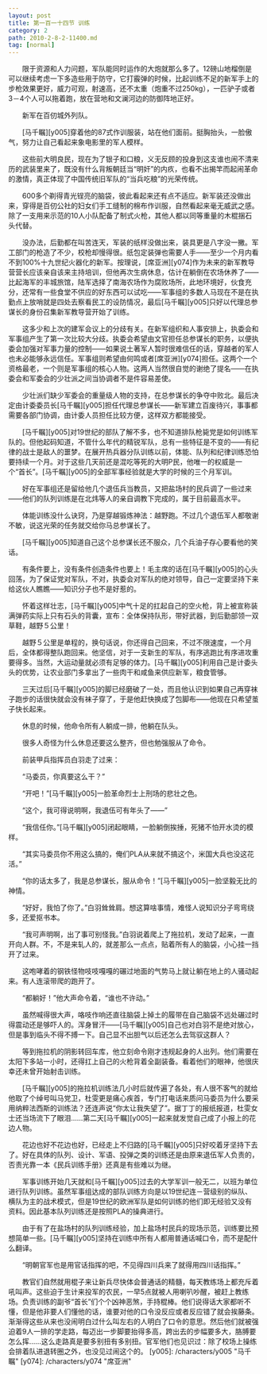```yaml
---
layout: post
title: 第一百一十四节 训练
category: 2
path: 2010-2-8-2-11400.md
tag: [normal]
---
```


　　限于资源和人力问题，军队能同时运作的大炮就那么多了。12磅山地榴倒是可以继续考虑一下多造些用于防守，它打霰弹的时候，比起训练不足的新军手上的步枪效果更好，威力可观，射速高，还不太重（炮重不过250kg），一匹驴子或者3－4个人可以拖着跑，放在营地和文澜河边的防御阵地正好。

　　新军在百仞城外列队。

　　[马千瞩][y005]穿着他的87式作训服装，站在他们面前。挺胸抬头，一脸傲气，努力让自己看起来象电影里的军人模样。

　　这些前大明良民，现在为了银子和口粮，义无反顾的投身到这支谁也闹不清来历的武装里来了，既没有什么背叛朝廷当“明奸”的内疚，也看不出揭竿而起闹革命的激情，真正体现了中国传统旧军队的“当兵吃粮”的光荣传统。

　　600多个剃得青光锃亮的脑袋，彼此看起来还有点不适应。新军装还没做出来，穿得是百仞公社的妇女们手工缝制的棉布作训服，自然看起来毫无威武之感。除了一支用来示范的10人小队配备了制式火枪，其他人都以同等重量的木棍捆石头代替。

　　没办法，后勤都在叫苦连天，军装的纸样没做出来，装具更是八字没一撇。军工部门的枪造了不少，校枪却慢得很。纸包定装弹也需要人手——至少一个月内看不到100%十九世纪火器化的新军。按理说，[席亚洲][y074]作为未来的新军教导营营长应该亲自该来主持培训，但他再次生病休息，估计在躺倒在农场休养了——比起海军的丰城旅馆，陆军选择了南海农场作为腐败场所，此地环境好，伙食充分，还常有一些食堂不供应的好东西可以试吃——军事组的多数人马现在不是在执勤点上放哨就是四处去察看民工的设防情况，最后[马千瞩][y005]只好以代理总参谋长的身份召集新军教导营开始了训练。

　　这多少和上次的建军会议上的分歧有关。在新军组织和人事安排上，执委会和军事组产生了第一次比较大分歧。执委会希望由文官担任总参谋长的职务，以便执委会加强对军事力量的控制——如果说土著军人暂时很难信任的话，穿越者的军人也未必能够永远信任。军事组则希望由何鸣或者[席亚洲][y074]担任。这两个一个资格最老，一个则是军事组的核心人物。这两人当然很自觉的谢绝了提名——在执委会和军委会的少壮派之间当协调者不是件容易差使。

　　少壮派们缺少军委会的重量级人物的支持，在总参谋长的争夺中败北。最后决定由计委委员长[马千瞩][y005]担任代理总参谋长——新军建立百废待兴，事事都需要各部门协调，由计委人员担任比较方便，这样双方都能接受。

　　[马千瞩][y005]对19世纪的部队了解不多，也不知道排队枪毙党是如何训练军队的。但他起码知道，不管什么年代的精锐军队，总有一些特征是不变的——有纪律的战士是敌人的噩梦。在展开热兵器分队训练以前，体能、队列和纪律训练恐怕要持续一个月。对于这些几天前还是混吃等死的大明P民，他唯一的权威是一个“首长”。[马千瞩][y005]的全部军事经验就是大学的时候的三个月军训。

　　好在军事组还是留给他几个退伍兵当教员，又把盐场村的民兵调了一些过来——他们的队列训练是在北炜等人的亲自调教下完成的，属于目前最高水平。

　　体能训练没什么诀窍，乃是穿越锻炼神法：越野跑。不过几个退伍军人都敬谢不敏，说这光荣的任务就交给你马总参谋长了。

　　[马千瞩][y005]知道自己这个总参谋长还不服众，几个兵油子存心要看他的笑话。

　　有条件要上，没有条件创造条件也要上！毛主席的话在[马千瞩][y005]的心头回荡，为了保证党对军队，不对，执委会对军队的绝对领导，自己一定要坚持下来给这伙人瞧瞧——知识分子也不是好惹的。

　　怀着这样壮志，[马千瞩][y005]中气十足的扛起自己的空火枪，背上被宣称装满弹药实际上只有石头的背囊，宣布：全体保持队形，带好武器，到后勤部领一双草鞋，越野５公里！

　　越野５公里是单程的，换句话说，你还得自己回来，不过不限速度，一个月后，全体都得整队跑回来。他坚信，对于一支新生的军队，有序逃跑比有序进攻重要得多。当然，大运动量就必须有足够的体力。[马千瞩][y005]利用自己是计委头头的优势，让农业部门多拿出了一些肉干和咸鱼来供应新军，粮食管够。

　　三天过后[马千瞩][y005]的脚已经磨破了一处，而且他认识到如果自己再穿袜子跑步的话很快就会没有袜子穿了，于是他赶快换成了包脚布——他现在只希望茧子快长起来。

　　休息的时候，他命令所有人躺成一排，他躺在队头。

　　很多人奇怪为什么休息还要这么整齐，但也勉强服从了命令。

　　前装甲兵指挥员白羽走了过来：

　　“马委员，你真要这么干？”

　　“开吧！”[马千瞩][y005]一脸革命烈士上刑场的悲壮之色。

　　“这个，我可得说明啊，我退伍可有年头了——”

　　“我信任你。”[马千瞩][y005]闭起眼睛，一脸躺倒挨捶，死猪不怕开水烫的模样。

　　“其实马委员你不用这么搞的，俺们PLA从来就不搞这个，米国大兵也没这花活。”

　　“你的话太多了，我是总参谋长，服从命令！”[马千瞩][y005]一脸坚毅无比的神情。

　　“好好，我怕了你了。”白羽耸耸肩。想这算啥事情，难怪人说知识分子弯弯绕多，还爱抠书本。

　　“我可声明啊，出了事可别怪我。”白羽说着爬上了拖拉机，发动了起来，一直开向人群。不，不是来轧人的，就差那么一点点，贴着所有人的脑袋，小心挂一挡开了过来。

　　这咆哮着的钢铁怪物吱吱嘎嘎的碾过地面的气势马上就让躺在地上的人骚动起来。有人连滚带爬的跑开了。

　　“都躺好！”他大声命令着，“谁也不许动。”

　　虽然喊得很大声，咯吱作响还直往脑袋上掉土的履带在自己脑袋不远处碾过时得震动还是够吓人的。浑身冒汗——[马千瞩][y005]自己也对白羽不是绝对放心，但是事到临头不得不搏一下。自己显不出胆气以后还怎么去驾驭这群人？

　　等到拖拉机的阴影转回车库，他立刻命令刚才违规起身的人出列。他们需要在太阳下多站一小时，还得扛上自己的火枪背着全副装备。看着他们的眼神，他很庆幸还未曾开始射击训练。

　　[马千瞩][y005]的拖拉机训练法几小时后就传遍了各处，有人很不客气的就给他取了个绰号叫马党卫，杜雯更是痛心疾首，专门打电话来质问马委员为什么要采用纳粹法西斯的训练法？还连声说“你太让我失望了”。据丁丁的报纸报道，杜雯女士还当场流下了眼泪……第二天[马千瞩][y005]一起来就发觉自己成了小报上的花边人物。

　　花边也好不花边也好，已经走上不归路的[马千瞩][y005]只好咬着牙坚持下去了。好在具体的队列、设计、军语、投弹之类的训练还是由原来退伍军人负责的，否责光靠一本《民兵训练手册》还真是有些难以为继。

　　军事训练开始几天就和[马千瞩][y005]过去的大学军训一般无二，以班为单位进行队列训练。虽然军事组达成的部队训练方向是以19世纪连－营级别的纵队、横队为主的战术模式，但是19世纪的欧洲军队是如何训练的他们即无经验又没有资料。因此基本队列训练还是按照PLA的操典进行。

　　由于有了在盐场村的队列训练经验，加上盐场村民兵的现场示范，训练要比预想简单一些。[马千瞩][y005]坚持在训练中所有人都用普通话喊口令，而不是配什么翻译。

　　“明朝官军也是用官话指挥的吧，不见得四川兵来了就得用四川话指挥。”

　　教官们自然就用棍子来让新兵尽快体会普通话的精髓，每天教练场上都充斥着吼叫声。这些迫于生计来投军的农民，一早5点就被人用喇叭吵醒，被赶上教练场。负责训练的副爷“首长”们个个凶神恶煞，手持棍棒。他们说得话大家都听不懂，但是他非要人们懂他的话，谁要对他的口令没反应或者反应错了就会挨藤条。渐渐得这些从来也没闹明白过什么叫左右的人明白了口令的意思。然后他们就被强迫着9人一排的学走路，每迈出一步脚要抬得多高，跨出去的步幅要多大，胳膊要怎么挥……这么走路真是要多别扭有多别扭。官军他们也见识过：除了校场上操练会排着队进退转圈之外，也没见过闹这个的。
[y005]: /characters/y005 "马千瞩"
[y074]: /characters/y074 "席亚洲"
